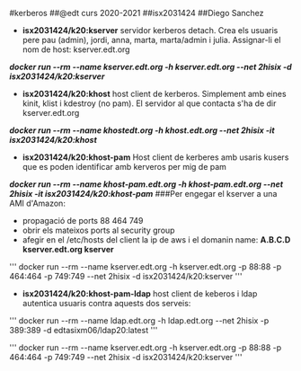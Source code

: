 #kerberos
##@edt curs 2020-2021
##isx2031424
##Diego Sanchez

* **isx2031424/k20:kserver** servidor kerberos detach. Crea els usuaris pere pau (admin), jordi, anna, marta, marta/admin i julia. Assignar-li el nom de host: kserver.edt.org

***docker run --rm --name kserver.edt.org -h kserver.edt.org --net 2hisix -d isx2031424/k20:kserver***

* **isx2031424/k20:khost** host client de kerberos. Simplement amb eines kinit, klist i kdestroy (no pam). El servidor al que contacta s'ha de dir kserver.edt.org

***docker run --rm --name khostedt.org -h khost.edt.org --net 2hisix -it isx2031424/k20:khost***

* **isx2031424/k20:khost-pam** Host client de kerberes amb usaris kusers que es poden identificar amb kerveros per mig de pam

***docker run --rm --name khost-pam.edt.org -h khost-pam.edt.org --net 2hisix -it isx2031424/k20:khost-pam***
###Per engegar el kserver a una AMI d'Amazon:
* propagació de ports 88 464 749
* obrir els mateixos ports al security group
* afegir en el /etc/hosts del client la ip de aws i el domanin name: **A.B.C.D kserver.edt.org kserver**

'''
docker run --rm --name kserver.edt.org -h kserver.edt.org -p 88:88 -p 464:464 -p 749:749 --net 2hisix -d isx2031424/k20:kserver
'''

* **isx2031424/k20:khost-pam-ldap** host client de keberos i ldap
autentica usuaris contra aquests dos serveis:

'''
docker run --rm --name ldap.edt.org -h ldap.edt.org --net 2hisix -p 389:389 -d edtasixm06/ldap20:latest
'''

'''
docker run --rm --name kserver.edt.org -h kserver.edt.org -p 88:88 -p 464:464 -p 749:749 --net 2hisix -d isx2031424/k20:kserver
'''
